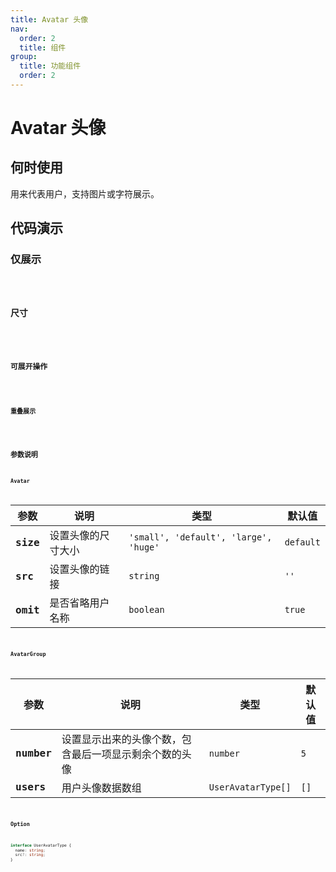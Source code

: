 ```yaml
---
title: Avatar 头像
nav:
  order: 2
  title: 组件
group:
  title: 功能组件
  order: 2
---
```


# Avatar 头像

## 何时使用

用来代表用户，支持图片或字符展示。

## 代码演示

### 仅展示

<code src='./demo/base.tsx' title='Avatar 仅展示' desc='当用户未设置头像时，显示该用户名称的首个文字、数字或字母。' />

### 尺寸

<code src='./demo/size.tsx' title='Avatar 基本用法' desc='头像有以下几种尺寸：24px、32px、56px、80px。24px、32px 常用于列表&导航展示。56px、80px 常用于用户管理。默认为字符型头像，24px、32px 头像的文字字号为12px；56px 头像的文字字号为 16px；80px 头像的文字字号为 20px。' />

### 可展开操作

<code src='./demo/hover.tsx' title='Avatar 可展开操作' desc='hover头像显示icon，click头像展开下来菜单（等Dropdown设计与实现完成再添加该功能）' />

### 重叠展示

<code src='./demo/group.tsx' title='Avatar 重叠展示' desc='可设置组显示数量，默认为4。当用户未设置头像时，显示该用户名称的首个文字数字或字母。hover头像时头像前置，并显示tooltip。（tooltip设计与实现后完成再添加该功能）点击最后一项展开包含其余用户头像的Dropdown（Dropdown设计与实现后完成再添加该功能）' />

## 参数说明

### Avatar

| 参数     | 说明               | 类型                                  | 默认值    |
| -------- | ------------------ | ------------------------------------- | --------- |
| **size** | 设置头像的尺寸大小 | `'small', 'default', 'large', 'huge'` | `default` |
| **src**  | 设置头像的链接     | `string`                              | `''`      |
| **omit** | 是否省略用户名称   | `boolean`                             | `true`    |

### AvatarGroup

| 参数       | 说明                                                   | 类型               | 默认值 |
| ---------- | ------------------------------------------------------ | ------------------ | ------ |
| **number** | 设置显示出来的头像个数，包含最后一项显示剩余个数的头像 | `number`           | `5`    |
| **users**  | 用户头像数据数组                                       | `UserAvatarType[]` | `[]`   |

### Option

```ts
interface UserAvatarType {
  name: string;
  src?: string;
}
```
